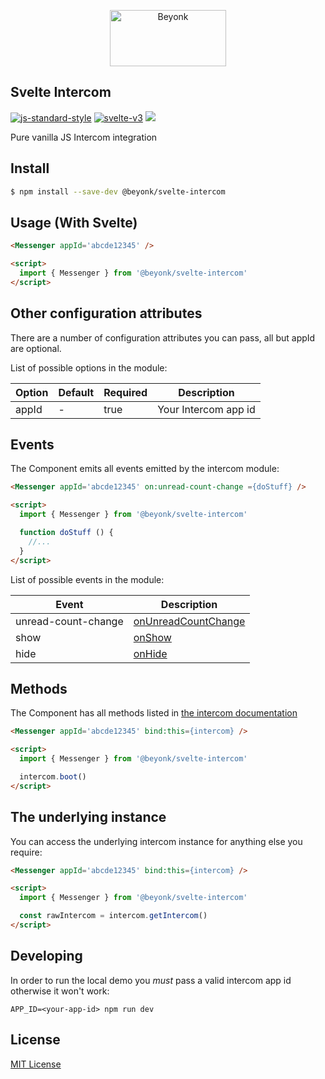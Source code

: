 <p align="center">
  <img width="186" height="90" src="https://user-images.githubusercontent.com/218949/44782765-377e7c80-ab80-11e8-9dd8-fce0e37c235b.png" alt="Beyonk" />
</p>

## Svelte Intercom

[![js-standard-style](https://img.shields.io/badge/code%20style-standard-brightgreen.svg)](http://standardjs.com) [![svelte-v3](https://img.shields.io/badge/svelte-v3-blueviolet.svg)](https://svelte.dev) ![](https://github.com/actions/beyonk-adventures/workflows/publish/badge.svg)

Pure vanilla JS Intercom integration

## Install

```bash
$ npm install --save-dev @beyonk/svelte-intercom
```

## Usage (With Svelte)

```html
<Messenger appId='abcde12345' />

<script>
  import { Messenger } from '@beyonk/svelte-intercom'
</script>
```

## Other configuration attributes

There are a number of configuration attributes you can pass, all but appId are optional.

List of possible options in the module:

| Option            | Default      | Required | Description                                                                                                                           |
|-------------------|--------------|----------|---------------------------------------------------------------------------------------------------------------------------------------|
| appId             | -            | true     | Your Intercom app id                                                                                                                  |

## Events

The Component emits all events emitted by the intercom module:

```html
<Messenger appId='abcde12345' on:unread-count-change ={doStuff} />

<script>
  import { Messenger } from '@beyonk/svelte-intercom'

  function doStuff () {
    //...
  }
</script>
```

List of possible events in the module:

| Event                | Description                                                                                                                             |
|----------------------|-----------------------------------------------------------------------------------------------------------------------------------------|
| unread-count-change  | [onUnreadCountChange](https://developers.intercom.com/installing-intercom/docs/intercom-javascript#section-intercomonunreadcountchange) |
| show                 | [onShow](https://developers.intercom.com/installing-intercom/docs/intercom-javascript#section-intercomonshow) |
| hide                 | [onHide](https://developers.intercom.com/installing-intercom/docs/intercom-javascript#section-intercomonhide) |

## Methods

The Component has all methods listed in [the intercom documentation](https://developers.intercom.com/installing-intercom/docs/intercom-javascript)


```html
<Messenger appId='abcde12345' bind:this={intercom} />

<script>
  import { Messenger } from '@beyonk/svelte-intercom'

  intercom.boot()
</script>
```

## The underlying instance

You can access the underlying intercom instance for anything else you require:

```html
<Messenger appId='abcde12345' bind:this={intercom} />

<script>
  import { Messenger } from '@beyonk/svelte-intercom'

  const rawIntercom = intercom.getIntercom()
</script>
```

## Developing

In order to run the local demo you *must* pass a valid intercom app id otherwise it won't work:

```
APP_ID=<your-app-id> npm run dev
```

## License

[MIT License](./LICENSE)
